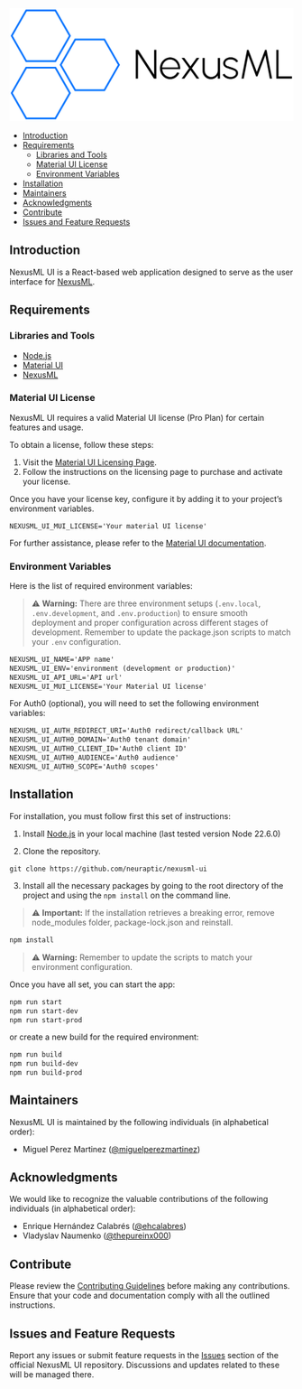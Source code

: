 <p align="center">
  <img src="public/media/LOGO_WITH_NAME.svg" alt="Logo" height="200">
</p>

- [Introduction](#introduction)
- [Requirements](#requirements)
  - [Libraries and Tools](#libraries-and-tools)
  - [Material UI License](#material-ui-license)
  - [Environment Variables](#environment-variables)
- [Installation](#installation)
- [Maintainers](#maintainers)
- [Acknowledgments](#acknowledgments)
- [Contribute](#contribute)
- [Issues and Feature Requests](#issues-and-feature-requests)

## Introduction

NexusML UI is a React-based web application designed to serve as the user interface for [NexusML](https://github.com/neuraptic/nexusml).

## Requirements

### Libraries and Tools

* [Node.js](https://nodejs.org/en)
* [Material UI](https://mui.com/material-ui/getting-started/installation/)
* [NexusML](https://github.com/neuraptic/nexusml)

### Material UI License

NexusML UI requires a valid Material UI license (Pro Plan) for certain features and usage.

To obtain a license, follow these steps:

1. Visit the [Material UI Licensing Page](https://mui.com/store/items/mui-x-pro/).
2. Follow the instructions on the licensing page to purchase and activate your license.

Once you have your license key, configure it by adding it to your project’s environment variables.

```
NEXUSML_UI_MUI_LICENSE='Your material UI license'
```

For further assistance, please refer to the [Material UI documentation](https://mui.com/getting-started/installation/).

### Environment Variables

Here is the list of required environment variables:

> ⚠️ **Warning:** There are three environment setups (```.env.local```, ```.env.development```, and ```.env.production```) to ensure smooth deployment and proper configuration across different stages of development. Remember to update the package.json scripts to match your ```.env``` configuration.

```
NEXUSML_UI_NAME='APP name'
NEXUSML_UI_ENV='environment (development or production)'
NEXUSML_UI_API_URL='API url'
NEXUSML_UI_MUI_LICENSE='Your Material UI license'
```

For Auth0 (optional), you will need to set the following environment variables:

```
NEXUSML_UI_AUTH_REDIRECT_URI='Auth0 redirect/callback URL'
NEXUSML_UI_AUTH0_DOMAIN='Auth0 tenant domain'
NEXUSML_UI_AUTH0_CLIENT_ID='Auth0 client ID'
NEXUSML_UI_AUTH0_AUDIENCE='Auth0 audience'
NEXUSML_UI_AUTH0_SCOPE='Auth0 scopes'
```

## Installation

For installation, you must follow first this set of instructions:

1. Install [Node.js](https://nodejs.org/en) in your local machine (last tested version Node 22.6.0)

2. Clone the repository.

```
git clone https://github.com/neuraptic/nexusml-ui
```

3. Install all the necessary packages by going to the root directory of the project and using the `npm install` on the command line.

> ⚠️ **Important:**
If the installation retrieves a breaking error, remove node_modules folder, package-lock.json and reinstall.

```javascript
npm install
```

> ⚠️ **Warning:** Remember to update the scripts to match your environment configuration.

Once you have all set, you can start the app:

```
npm run start
npm run start-dev
npm run start-prod
```

or create a new build for the required environment:

```
npm run build
npm run build-dev
npm run build-prod
```

## Maintainers

NexusML UI is maintained by the following individuals (in alphabetical order):

- Miguel Perez Martinez ([@miguelperezmartinez](https://github.com/MiguelPerezMartinez))

## Acknowledgments

We would like to recognize the valuable contributions of the following individuals (in alphabetical order):

- Enrique Hernández Calabrés ([@ehcalabres](https://github.com/ehcalabres))
- Vladyslav Naumenko ([@thepureinx000](https://github.com/thepureinx000))


## Contribute

Please review the [Contributing Guidelines](CONTRIBUTING.md) before making any contributions. Ensure that your code 
and documentation comply with all the outlined instructions.

## Issues and Feature Requests

Report any issues or submit feature requests in the [Issues](https://github.com/neuraptic/nexusml-ui/issues) section 
of the official NexusML UI repository. Discussions and updates related to these will be managed there.
